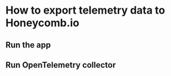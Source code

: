 # How to export telemetry data to Honeycomb.io

## Run the app

## Run OpenTelemetry collector

```
```

